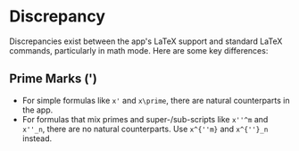 # Discrepancy

Discrepancies exist between the app's LaTeX support and standard LaTeX commands, particularly in math mode. Here are some key differences:

## Prime Marks (')

- For simple formulas like `x'` and `x\prime`, there are natural counterparts in the app.
- For formulas that mix primes and super-/sub-scripts like `x''^m` and `x''_n`, there are no natural counterparts. Use `x^{''m}` and `x^{''}_n` instead.

